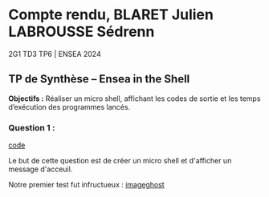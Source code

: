 # Compte rendu, BLARET Julien LABROUSSE Sédrenn
2G1 TD3 TP6 | ENSEA 2024

## TP de Synthèse – Ensea in the Shell

**Objectifs :** Réaliser un micro shell, affichant les codes de sortie et les temps d’exécution
des programmes lancés.


### Question 1 : 
[code](../enseash/question1.c)

Le but de cette question est de créer un micro shell et d'afficher un message d'acceuil. 

Notre premier test fut infructueux : 
[imageghost](Compte_Rendu/photos/Q1_ghost.jpeg)
